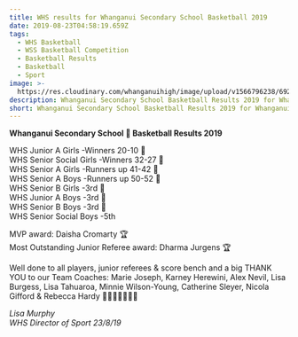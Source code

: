 ```yaml
---
title: WHS results for Whanganui Secondary School Basketball 2019
date: 2019-08-23T04:58:19.659Z
tags:
  - WHS Basketball
  - WSS Basketball Competition
  - Basketball Results
  - Basketball
  - Sport
image: >-
  https://res.cloudinary.com/whanganuihigh/image/upload/v1566796238/69262835_1327489654066804_5419617208445698048_n.jpg
description: Whanganui Secondary School Basketball Results 2019 for Whanganui High School.
short: Whanganui Secondary School Basketball Results 2019 for Whanganui High School.
---
```

**Whanganui Secondary School 🏀 Basketball Results 2019**

WHS Junior A Girls -Winners 20-10 🥇  
WHS Senior Social Girls -Winners 32-27 🥇  
WHS Senior A Girls -Runners up 41-42 🥈  
WHS Senior A Boys -Runners up 50-52 🥈  
WHS Senior B Girls -3rd 🥉  
WHS Junior A Boys -3rd 🥉  
WHS Senior B Boys -3rd 🥉  
WHS Senior Social Boys -5th

MVP award: Daisha Cromarty 🏆  
Most Outstanding Junior Referee award: Dharma Jurgens 🏆

Well done to all players, junior referees & score bench and a big THANK YOU to our Team Coaches: Marie Joseph, Karney Herewini, Alex Nevil, Lisa Burgess, Lisa Tahuaroa, Minnie Wilson-Young, Catherine Sleyer, Nicola Gifford & Rebecca Hardy ⛹🏽‍♀️🏀⛹🏼‍♂️

_Lisa Murphy_  
_WHS Director of Sport 23/8/19_
